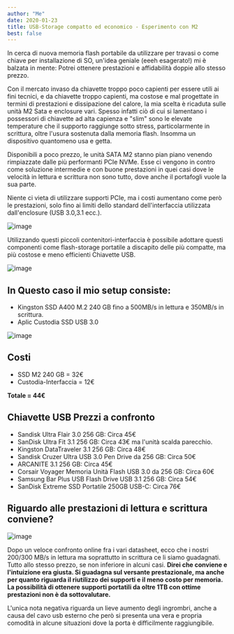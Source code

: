 ```yaml
---
author: "Me"
date: 2020-01-23
title: USB-Storage compatto ed economico - Esperimento con M2
best: false
---
```


In cerca di nuova memoria flash portabile da utilizzare per travasi o come chiave per installazione di SO, un'idea geniale (eeeh esagerato!) mi è balzata in mente: Potrei ottenere prestazioni e affidabilità doppie allo stesso prezzo.

Con il mercato invaso da chiavette troppo poco capienti per essere utili ai fini tecnici, e da chiavette troppo capienti, ma costose e mal progettate in termini di prestazioni e dissipazione del calore, la mia scelta è ricaduta sulle unità M2 Sata e enclosure vari.
Spesso infatti ciò di cui si lamentano i possessori di chiavette ad alta capienza e "slim" sono le elevate temperature che il supporto raggiunge sotto stress, particolarmente in scrittura, oltre l'usura sostenuta dalla memoria flash. Insomma un dispositivo quantomeno usa e getta.

Disponibili a poco prezzo, le unità SATA M2 stanno pian piano venendo rimpiazzate dalle più performanti PCIe NVMe. Esse ci vengono in contro come soluzione intermedie e con buone prestazioni in quei casi dove le velocità in lettura e scrittura non sono tutto, dove anche il portafogli vuole la sua parte.

Niente ci vieta di utilizzare supporti PCIe, ma i costi aumentano come però le prestazioni, solo fino ai limiti dello standard dell'interfaccia utilizzata dall'enclosure (USB 3.0,3.1 ecc.).

![image](/img/ssd1.jpg)

Utilizzando questi piccoli contenitori-interfaccia è possibile adottare questi componenti come flash-storage portatile a discapito delle più compatte, ma più costose e meno efficienti Chiavette USB.
 
![image](/img/ssd2.jpg)

## In Questo caso il mio setup consiste: 

- Kingston SSD A400 M.2 240 GB fino a 500MB/s in lettura e 350MB/s in scrittura.
- Aplic Custodia SSD USB 3.0

![image](/img/ssd3.jpg)

## Costi

- SSD M2 240 GB = 32€
- Custodia-Interfaccia = 12€

**Totale = 44€**

## Chiavette USB Prezzi a confronto

- Sandisk Ultra Flair 3.0 256 GB: Circa 45€
- SanDisk Ultra Fit 3.1 256 GB: Circa 43€ ma l'unità scalda parecchio.
- Kingston DataTraveler 3.1 256 GB: Circa 48€
- Sandisk Cruzer Ultra USB 3.0 Pen Drive da 256 GB: Circa 50€
- ARCANITE 3.1 256 GB: Circa 45€
- Corsair Voyager Memoria Unità Flash USB 3.0 da 256 GB: Circa 60€
- Samsung Bar Plus USB Flash Drive USB 3.1 256 GB: Circa 54€
- SanDisk Extreme SSD Portatile 250GB USB-C: Circa 76€

## Riguardo alle prestazioni di lettura e scrittura conviene?

![image](/img/ssd4.jpg)

Dopo un veloce confronto online fra i vari datasheet, ecco che i nostri 200/300 MB/s in lettura ma soprattutto in scrittura ce li siamo guadagnati. 
Tutto allo stesso prezzo, se non inferiore in alcuni casi. 
**Direi che conviene e l'intuizione era giusta. Si guadagna sul versante prestazionale, ma anche per quanto riguarda il riutilizzo dei supporti e il meno costo per memoria.**
**La possibilità di ottenere supporti portatili da oltre 1TB con ottime prestazioni non è da sottovalutare.**

L'unica nota negativa riguarda un lieve aumento degli ingrombri, anche a causa del cavo usb esterno che però si presenta una vera e propria comodità in alcune situazioni dove la porta è difficilmente raggiungibile.




